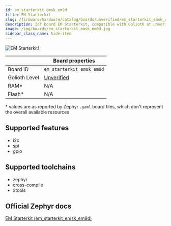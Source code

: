 ```yaml
---
id: em_starterkit_emsk_em9d
title: EM Starterkit
slug: /firmware/hardware/catalog/boards/unverified/em_starterkit_emsk_em9d
description: IoT board EM Starterkit, compatible with Golioth at unverified level.
image: /img/boards/em_starterkit_emsk_em9d.jpg
sidebar_class_name: hide-item
---
```


[//]: # (This is an auto-generated file, do not edit! Changes to it will be lost upon re-generation)

![EM Starterkit!](/img/boards/em_starterkit_emsk_em9d.jpg "EM Starterkit")

|                | Board properties     |
| -------------  | -------------------- |
| Board ID       | `em_starterkit_emsk_em9d` |
| Golioth Level  | [Unverified](/firmware/hardware#unverified-boards) |
| RAM*           | N/A |
| Flash*         | N/A |

\* values are as reported by Zephyr `.yaml` board files, which don't represent the overall available resources



## Supported features

* i2c
* spi
* gpio

## Supported toolchains

* zephyr
* cross-compile
* xtools

## Official Zephyr docs

[EM Starterkit (em_starterkit_emsk_em9d)](https://docs.zephyrproject.org/latest/boards/snps/em_starterkit/doc/index.html)
